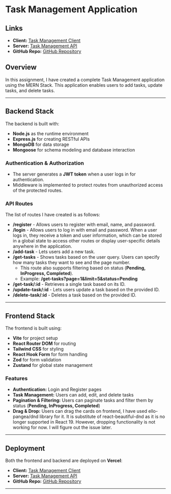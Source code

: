 # Task Management Application

## Links
- **Client:** [Task Management Client](https://client-task-management.vercel.app/)
- **Server:** [Task Management API](https://api-task-management.vercel.app/)
- **GitHub Repo:** [GitHub Repository](https://github.com/sarojbist/task-management)

## Overview
In this assignment, I have created a complete Task Management application using the MERN Stack. This application enables users to add tasks, update tasks, and delete tasks.

---
## Backend Stack
The backend is built with:
- **Node.js** as the runtime environment
- **Express.js** for creating RESTful APIs
- **MongoDB** for data storage
- **Mongoose** for schema modeling and database interaction

### Authentication & Authorization
- The server generates a **JWT token** when a user logs in for authentication.
- Middleware is implemented to protect routes from unauthorized access of the protected routes.

### API Routes

The list of routes I have created is as follows:

- **/register** - Allows users to register with email, name, and password.
- **/login** - Allows users to log in with email and password. When a user logs in, they receive a token and user information, which can be stored in a global state to access other routes or display user-specific details anywhere in the application.
- **/add-task** - Lets users add a new task.
- **/get-tasks** - Shows tasks based on the user query. Users can specify how many tasks they want to see and the page number.
  - This route also supports filtering based on status (**Pending, InProgress, Completed**).
  - Example: **/get-tasks?page=1&limit=5&status=Pending**
- **/get-task/:id** - Retrieves a single task based on its ID.
- **/update-task/:id** - Lets users update a task based on the provided ID.
- **/delete-task/:id** - Deletes a task based on the provided ID.

---
## Frontend Stack
The frontend is built using:
- **Vite** for project setup
- **React Router DOM** for routing
- **Tailwind CSS** for styling
- **React Hook Form** for form handling
- **Zod** for form validation
- **Zustand** for global state management

### Features
- **Authentication:** Login and Register pages
- **Task Management:** Users can add, edit, and delete tasks
- **Pagination & Filtering:** Users can paginate tasks and filter them by status (**Pending, InProgress, Completed**)
- **Drag & Drop:** 
Users can drag the cards on frontend, I have used ello-pangea/dnd library for it. It is substitute of react-beautiful-dnd as it is no longer supported in React 19. However, dropping functionality is not working for now. I will figure out the issue later.


---
## Deployment
Both the frontend and backend are deployed on **Vercel**:
- **Client:** [Task Management Client](https://client-task-management.vercel.app/)
- **Server:** [Task Management API](https://api-task-management.vercel.app/)
- **GitHub Repo:** [GitHub Repository](https://github.com/sarojbist/task-management)

---
